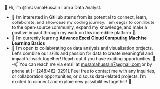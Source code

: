  👋 Hi, I’m @mUsamaHussain I am a Data Analyst.
- 👀 I’m interested in GitHub stems from its potential to connect, learn, collaborate, and showcase my coding journey.
  I am eager to contribute to the open-source community, expand my knowledge, and make a positive impact through my work on this incredible platform 🚀.
- 🌱 I’m currently learning **Advance Excel** **Cloud Computing** **Machine Learning Basics**
- 💞️ I'm open to collaborating on data analysis and visualization projects. Let's combine our skills and passion for data to create meaningful and impactful work together! Reach out if you have exciting opportunities. 🚀
-📫 You can reach me via email at musamahussain7@gmail.com or by phone at [+1(248)482-3291]. Feel free to contact me with any inquiries, or collaboration opportunities, or discuss data-related projects. I'm excited to connect and explore new possibilities together! 🚀

<!---
mUsamaHussain/mUsamaHussain is a ✨ special ✨ repository because its `README.md` (this file) appears on your GitHub profile.
You can click the Preview link to take a look at your changes.
--->
